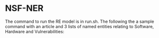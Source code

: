 # NSF-NER

The command to run the RE model is in run.sh. The following the a sample command with an article and 3 lists of named entities relating to Software, Hardware and Vulnerabilities:

```python -m script_llama3_hacker --text "The Microsoft Exchange Server has been a frequent target of cyber espionage campaigns, with zero-day vulnerabilities allowing attackers to compromise sensitive communication systems. Similarly, Fortinet FortiOS, the operating system for Fortinet security appliances, has faced vulnerabilities exploited by threat actors to bypass network protections, compromising connected hardware. These software and hardware platforms underscore the ongoing risks posed by unpatched vulnerabilities within critical enterprise environments." --software '["Microsoft Exchange Server", "Fortinet FortiOS"]' --hardware '["Fortinet security appliances"]' --vulnerability '["Zero-day vulnerabilities", "Unpatched vulnerabilities"]'
